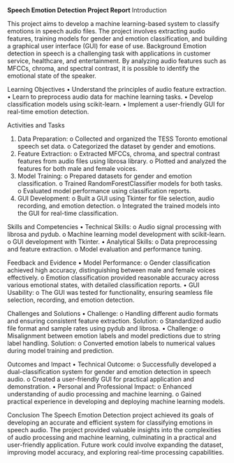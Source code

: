 **Speech Emotion Detection Project Report**
Introduction

This project aims to develop a machine learning-based system to classify emotions in speech audio files. The project involves extracting audio features, training models for gender and emotion classification, and building a graphical user interface (GUI) for ease of use.
Background
Emotion detection in speech is a challenging task with applications in customer service, healthcare, and entertainment. By analyzing audio features such as MFCCs, chroma, and spectral contrast, it is possible to identify the emotional state of the speaker.

Learning Objectives
•	Understand the principles of audio feature extraction.
•	Learn to preprocess audio data for machine learning tasks.
•	Develop classification models using scikit-learn.
•	Implement a user-friendly GUI for real-time emotion detection.

Activities and Tasks

1.	Data Preparation:
o	Collected and organized the TESS Toronto emotional speech set data.
o	Categorized the dataset by gender and emotions.
2.	Feature Extraction:
o	Extracted MFCCs, chroma, and spectral contrast features from audio files using librosa library.
o	Plotted and analyzed the features for both male and female voices.
3.	Model Training:
o	Prepared datasets for gender and emotion classification.
o	Trained RandomForestClassifier models for both tasks.
o	Evaluated model performance using classification reports.
4.	GUI Development:
o	Built a GUI using Tkinter for file selection, audio recording, and emotion detection.
o	Integrated the trained models into the GUI for real-time classification.

Skills and Competencies
•	Technical Skills:
o	Audio signal processing with librosa and pydub.
o	Machine learning model development with scikit-learn.
o	GUI development with Tkinter.
•	Analytical Skills:
o	Data preprocessing and feature extraction.
o	Model evaluation and performance tuning.

Feedback and Evidence
•	Model Performance:
o	Gender classification achieved high accuracy, distinguishing between male and female voices effectively.
o	Emotion classification provided reasonable accuracy across various emotional states, with detailed classification reports.
•	GUI Usability:
o	The GUI was tested for functionality, ensuring seamless file selection, recording, and emotion detection.

Challenges and Solutions
•	Challenge:
o	Handling different audio formats and ensuring consistent feature extraction.
Solution:
o	Standardized audio file format and sample rates using pydub and librosa.
•	Challenge:
o	Misalignment between emotion labels and model predictions due to string label handling.
Solution:
o	Converted emotion labels to numerical values during model training and prediction.

Outcomes and Impact
•	Technical Outcome:
o	Successfully developed a dual-classification system for gender and emotion detection in speech audio.
o	Created a user-friendly GUI for practical application and demonstration.
•	Personal and Professional Impact:
o	Enhanced understanding of audio processing and machine learning.
o	Gained practical experience in developing and deploying machine learning models.

Conclusion
The Speech Emotion Detection project achieved its goals of developing an accurate and efficient system for classifying emotions in speech audio. The project provided valuable insights into the complexities of audio processing and machine learning, culminating in a practical and user-friendly application. Future work could involve expanding the dataset, improving model accuracy, and exploring real-time processing capabilities.


